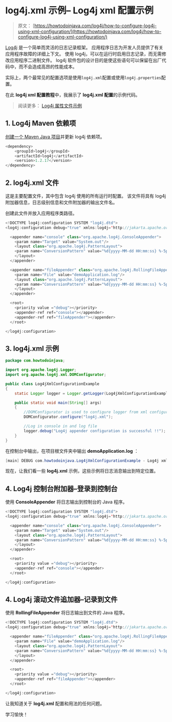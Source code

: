 # log4j.xml 示例– Log4j xml 配置示例

> 原文： [https://howtodoinjava.com/log4j/how-to-configure-log4j-using-xml-configuration/](https://howtodoinjava.com/log4j/how-to-configure-log4j-using-xml-configuration/)

[Log4j](https://logging.apache.org/log4j/ "log4j tutorials") 是一个简单而灵活的日志记录框架。 应用程序日志为开发人员提供了有关应用程序故障的详细上下文。 使用 log4j，可以在运行时启用日志记录，而无需修改应用程序二进制文件。 log4j 软件包的设计目的是使这些语句可以保留在出厂代码中，而不会造成高昂的性能成本。

实际上，两个最常见的配置选项是使用`log4j.xml`配置或使用`log4j.properties`配置。

在此 **log4j xml 配置教程**中，我展示了 **log4j.xml 配置**的示例代码。

> 阅读更多： [Log4j 属性文件示例](//howtodoinjava.com/log4j/how-to-configure-log4j-using-properties-file/)

## 1\. Log4j Maven 依赖项

[创建一个 Maven Java 项目](https://howtodoinjava.com/maven/create-java-project-maven/)并更新 log4j 依赖项。

```java
<dependency>
    <groupId>log4j</groupId>
    <artifactId>log4j</artifactId>
    <version>1.2.17</version>
</dependency>

```

## 2\. log4j.xml 文件

这是主要配置文件，其中包含 log4j 使用的所有运行时配置。 该文件将具有 log4j 附加器信息，日志级别信息和文件附加器的输出文件名。

创建此文件并放入应用程序类路径。

```java
<!DOCTYPE log4j:configuration SYSTEM "log4j.dtd">
<log4j:configuration debug="true" xmlns:log4j='http://jakarta.apache.org/log4j/'>

  <appender name="console" class="org.apache.log4j.ConsoleAppender">
    <param name="Target" value="System.out"/>
    <layout class="org.apache.log4j.PatternLayout">
    <param name="ConversionPattern" value="%d{yyyy-MM-dd HH:mm:ss} %-5p %c{1}:%L - %m%n" />
    </layout>
  </appender>

  <appender name="fileAppender" class="org.apache.log4j.RollingFileAppender">
    <param name="File" value="demoApplication.log"/>
    <layout class="org.apache.log4j.PatternLayout">
    <param name="ConversionPattern" value="%d{yyyy-MM-dd HH:mm:ss} %-5p %c{1}:%L - %m%n" />
    </layout>
  </appender>

  <root>
    <priority value ="debug"></priority>
    <appender-ref ref="console"></appender>
    <appender-ref ref="fileAppender"></appender>
  </root>

</log4j:configuration>

```

## 3\. log4j.xml 示例

```java
package com.howtodoinjava;

import org.apache.log4j.Logger;
import org.apache.log4j.xml.DOMConfigurator;

public class Log4jXmlConfigurationExample
{
	static Logger logger = Logger.getLogger(Log4jXmlConfigurationExample.class);

	public static void main(String[] args)
	{
		//DOMConfigurator is used to configure logger from xml configuration file
		DOMConfigurator.configure("log4j.xml");

		//Log in console in and log file
		logger.debug("Log4j appender configuration is successful !!");
	}
}

```

在控制台中输出，在项目根文件夹中输出 **demoApplication.log** ：

```java
[main] DEBUG com.howtodoinjava.Log4jXmlConfigurationExample - Log4j xml configuration is successful !!

```

现在，让我们看一些 **log4j.xml** 示例，这些示例将日志消息输出到特定位置。

## 4\. Log4j 控制台附加器–登录到控制台

使用 **ConsoleAppender** 将日志输出到控制台的 Java 程序。

```java
<!DOCTYPE log4j:configuration SYSTEM "log4j.dtd">
<log4j:configuration debug="true" xmlns:log4j='http://jakarta.apache.org/log4j/'>

  <appender name="console" class="org.apache.log4j.ConsoleAppender">
    <param name="Target" value="System.out"/>
    <layout class="org.apache.log4j.PatternLayout">
    <param name="ConversionPattern" value="%d{yyyy-MM-dd HH:mm:ss} %-5p %c{1}:%L - %m%n" />
    </layout>
  </appender>

  <root>
    <priority value ="debug"></priority>
    <appender-ref ref="console"></appender>
  </root>

</log4j:configuration>

```

## 4\. Log4j 滚动文件追加器–记录到文件

使用 **RollingFileAppender** 将日志输出到文件的 Java 程序。

```java
<!DOCTYPE log4j:configuration SYSTEM "log4j.dtd">
<log4j:configuration debug="true" xmlns:log4j='http://jakarta.apache.org/log4j/'>

  <appender name="fileAppender" class="org.apache.log4j.RollingFileAppender">
    <param name="File" value="demoApplication.log"/>
    <layout class="org.apache.log4j.PatternLayout">
    <param name="ConversionPattern" value="%d{yyyy-MM-dd HH:mm:ss} %-5p %c{1}:%L - %m%n" />
    </layout>
  </appender>

  <root>
    <priority value ="debug"></priority>
    <appender-ref ref="fileAppender"></appender>
  </root>

</log4j:configuration>

```

让我知道关于 **log4j.xml** 配置和用法的任何问题。

学习愉快！